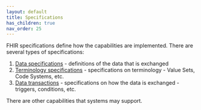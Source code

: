 ```yaml
---
layout: default
title: Specifications
has_children: true
nav_order: 25
---
```


FHIR specifications define how the capabilities are implemented. There are several types of specifications:

1. [Data specifications](data_specifications.html) - definitions of the data that is exchanged
2. [Terminology specifications](terminology.html) - specifications on terminology - Value Sets, Code Systems, etc.
3. [Data transactions](transactions.html) - specifications on how the data is exchanged - triggers, conditions, etc.

There are other capabilities that systems may support.
